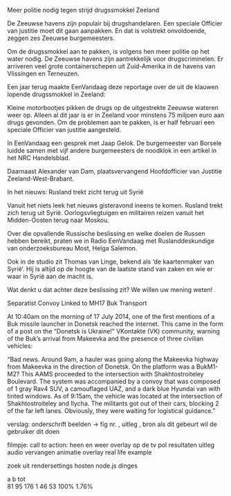 Meer politie nodig tegen strijd drugssmokkel Zeeland


De Zeeuwse havens zijn populair bij drugshandelaren. Een speciale Officier van justitie moet dit gaan aanpakken. En dat is volstrekt onvoldoende, zeggen zes Zeeuwse burgemeesters.

Om de drugssmokkel aan te pakken, is volgens hen meer politie op het water nodig. De Zeeuwse havens zijn aantrekkelijk voor drugscriminelen. Er arriveren veel grote containerschepen uit Zuid-Amerika in de havens van Vlissingen en Terneuzen.

Een jaar terug maakte EenVandaag deze reportage over de uit de klauwen lopende drugssmokkel in Zeeland:

Kleine motorbootjes pikken de drugs op de uitgestrekte Zeeuwse wateren weer op. Alleen al dit jaar is er in Zeeland voor minstens 75 miljoen euro aan drugs gevonden. Om de problemen aan te pakken, is er half februari een speciale Officier van justitie aangesteld.

In EenVandaag een gesprek met Jaap Gelok. De burgemeester van Borsele luidde samen met vijf andere burgemeesters de noodklok in een artikel in het NRC Handelsblad.

Daarnaast Alexander van Dam, plaatsvervangend Hoofdofficier van Justitie Zeeland-West-Brabant.




In het nieuws: Rusland trekt zicht terug uit Syrië


Vanuit het niets leek het nieuws gisteravond ineens te komen. Rusland trekt zich terug uit Syrië. Oorlogsvliegtuigen en militairen reizen vanuit het Midden-Oosten terug naar Moskou.

Over die opvallende Russische beslissing en welke doelen de Russen hebben bereikt, praten we in Radio EenVandaag met Ruslanddeskundige van onderzoeksbureau Most, Helga Salemon.

Ook in de studio zit Thomas van Linge, bekend als ‘de kaartenmaker van Syrië’. Hij is altijd op de hoogte van de laatste stand van zaken en wie er waar in Syrië aan de macht is.

Wat denkt u dat achter deze beslissing zit? We willen uw mening weten!




Separatist Convoy Linked to MH17 Buk Transport


At 10:40am on the morning of 17 July 2014, one of the first mentions of a Buk missile launcher in Donetsk reached the internet. This came in the form of a post on the “Donetsk is Ukraine!” VKontakte (VK) community, warning of the Buk’s arrival from Makeevka and the presence of three civilian vehicles:

“Bad news. Around 9am, a hauler was going along the Makeevka highway from Makeevka in the direction of Donetsk. On the platform was a BukM1-M2? This AAMS proceeded to the intersection with Shakhtostroiteley Boulevard. The system was accompanied by a convoy that was composed of 1 gray Rav4 SUV, a camouflaged UAZ, and a dark blue Hyundai van with tinted windows. As of 9:15am, the vehicle was located at the intersection of Shakhtostroiteley and Ilycha. The militants got out of their cars, blocking 2 of the far left lanes. Obviously, they were waiting for logistical guidance.”



verslag:
    onderschrift beelden -> fig nr. , uitleg , bron
    als dit gebeurt wil de gebruiker dit doen


filmpje:
    call to action: heen en weer
        overlay op de tv
        pol resultaten
    uitleg
    audio vervangen
    animatie overlay
    real life example

zoek uit rendersettings
hosten node.js dinges

a   b   tot     
81  95  176     1
46  53  100%    1.76%  

